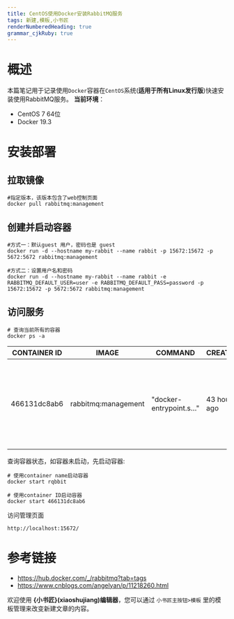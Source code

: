 ```yaml
---
title: CentOS使用Docker安装RabbitMQ服务
tags: 新建,模板,小书匠
renderNumberedHeading: true
grammar_cjkRuby: true
---
```

# 概述
本篇笔记用于记录使用`Docker`容器在`CentOS`系统(**适用于所有Linux发行版**)快速安装使用RabbitMQ服务。
**当前环境**：
- CentOS 7 64位
- Docker 19.3

# 安装部署
## 拉取镜像

```
#指定版本，该版本包含了web控制页面
docker pull rabbitmq:management
```

## 创建并启动容器

```
#方式一：默认guest 用户，密码也是 guest
docker run -d --hostname my-rabbit --name rabbit -p 15672:15672 -p 5672:5672 rabbitmq:management

#方式二：设置用户名和密码
docker run -d --hostname my-rabbit --name rabbit -e RABBITMQ_DEFAULT_USER=user -e RABBITMQ_DEFAULT_PASS=password -p 15672:15672 -p 5672:5672 rabbitmq:management
```

## 访问服务

```
# 查询当前所有的容器
docker ps -a
```

|  CONTAINER  ID  |  IMAGE    |  COMMAND   |   CREATED   |  STATUS    |  PORTS    |  NAMES   |
| ----------------------- | ------------- | ------------------ | ------------------ | -------------- | -------------- | ------------- |
|   466131dc8ab6  |   rabbitmq:management  |  "docker-entrypoint.s…"   |   43 hours ago  |  Up 43 hours   | 4369/tcp, 5671/tcp, 0.0.0.0:5672->5672/tcp, 15671/tcp, 15691-15692/tcp, 25672/tcp, 0.0.0.0:15672->15672/tcp    |   rabbit  |

查询容器状态，如容器未启动，先启动容器:
```
# 使用container name启动容器
docker start rqbbit

# 使用container ID启动容器
docker start 466131dc8ab6 
```
访问管理页面
```
http://localhost:15672/
```

# 参考链接
- https://hub.docker.com/_/rabbitmq?tab=tags
- https://www.cnblogs.com/angelyan/p/11218260.html

欢迎使用 **{小书匠}(xiaoshujiang)编辑器**，您可以通过 `小书匠主按钮>模板` 里的模板管理来改变新建文章的内容。